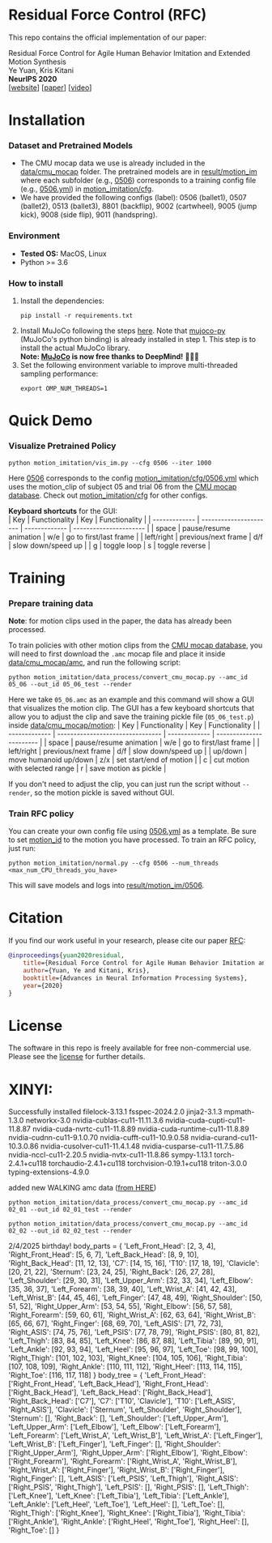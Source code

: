 # Residual Force Control (RFC)

This repo contains the official implementation of our paper:
  
Residual Force Control for Agile Human Behavior Imitation and Extended Motion Synthesis  
Ye Yuan, Kris Kitani  
**NeurIPS 2020**  
[[website](https://www.ye-yuan.com/rfc)] [[paper](https://arxiv.org/pdf/2006.07364.pdf)] [[video](https://youtu.be/XuzH1u78o1Y)]

# Installation 
### Dataset and Pretrained Models
* The CMU mocap data we use is already included in the [data/cmu_mocap](data/cmu_mocap) folder. The pretrained models are in [result/motion_im](result/motion_im) where each subfolder (e.g., [0506](result/motion_im/0506)) corresponds to a training config file (e.g., [0506.yml](motion_imitation/cfg/0506.yml)) in [motion_imitation/cfg](motion_imitation/cfg).
* We have provided the following configs (label): 
0506 (ballet1), 0507 (ballet2), 0513 (ballet3), 8801 (backflip), 9002 (cartwheel), 9005 (jump
kick), 9008 (side flip), 9011 (handspring).
### Environment
* **Tested OS:** MacOS, Linux
* Python >= 3.6
### How to install
1. Install the dependencies:
    ```
    pip install -r requirements.txt
    ```
2. Install MuJoCo following the steps [here](https://github.com/openai/mujoco-py#install-mujoco). Note that [mujoco-py](https://github.com/openai/mujoco-py) (MuJoCo's python binding) is already installed in step 1. This step is to install the actual MuJoCo library.  
   **Note: [MuJoCo](https://mujoco.org/) is now free thanks to DeepMind!** 🎉🎉🎉
3. Set the following environment variable to improve multi-threaded sampling performance:    
    ```
    export OMP_NUM_THREADS=1
    ```

# Quick Demo
### Visualize Pretrained Policy
```
python motion_imitation/vis_im.py --cfg 0506 --iter 1000
```
Here [0506](motion_imitation/cfg/0506.yml) corresponds to the config [motion_imitation/cfg/0506.yml](motion_imitation/cfg/0506.yml) which uses the motion_clip of subject 05 and trial 06 from the [CMU mocap database](http://mocap.cs.cmu.edu/). Check out [motion_imitation/cfg](motion_imitation/cfg) for other configs.

**Keyboard shortcuts** for the GUI:  
| Key           | Functionality          | Key           | Functionality          |
| ------------- | ---------------------- | ------------- | ---------------------- |
| space         | pause/resume animation | w/e           | go to first/last frame |
| left/right    | previous/next frame    | d/f           | slow down/speed up     |
| g             | toggle loop            | s             | toggle reverse         |

# Training
### Prepare training data
**Note**: for motion clips used in the paper, the data has already been processed.

To train policies with other motion clips from the [CMU mocap database](http://mocap.cs.cmu.edu/), you will need to first download the `.amc` mocap file and place it inside [data/cmu_mocap/amc](data/cmu_mocap/amc), and run the following script:
```
python motion_imitation/data_process/convert_cmu_mocap.py --amc_id 05_06 --out_id 05_06_test --render
```
Here we take `05_06.amc` as an example and this command will show a GUI that visualizes the motion clip. The GUI has a few keyboard shortcuts that allow you to adjust the clip and save the training pickle file (`05_06_test.p`) inside [data/cmu_mocap/motion](data/cmu_mocap/motion):
| Key           | Functionality                    | Key           | Functionality           |
| ------------- | -------------------------------- | ------------- | ----------------------- |
| space         | pause/resume animation           | w/e           | go to first/last frame  |
| left/right    | previous/next frame              | d/f           | slow down/speed up      |
| up/down       | move humanoid up/down            | z/x           | set start/end of motion |
| c             | cut motion with selected range   | r             | save motion as pickle   |

If you don't need to adjust the clip, you can just run the script without `--render`, so the motion pickle is saved without GUI.


### Train RFC policy
You can create your own config file using [0506.yml](motion_imitation/cfg/0506.yml) as a template. Be sure to set [motion_id](motion_imitation/cfg/0506.yml#L2) to the motion you have processed. To train an RFC policy, just run:
```
python motion_imitation/normal.py --cfg 0506 --num_threads <max_num_CPU_threads_you_have>
```
This will save models and logs into [result/motion_im/0506](result/motion_im/0506).

# Citation
If you find our work useful in your research, please cite our paper [RFC](https://www.ye-yuan.com/rfc):
```bibtex
@inproceedings{yuan2020residual,
    title={Residual Force Control for Agile Human Behavior Imitation and Extended Motion Synthesis},
    author={Yuan, Ye and Kitani, Kris},
    booktitle={Advances in Neural Information Processing Systems},
    year={2020}
}
```

# License
The software in this repo is freely available for free non-commercial use. Please see the [license](LICENSE) for further details.

# XINYI:

Successfully installed filelock-3.13.1 fsspec-2024.2.0 jinja2-3.1.3 mpmath-1.3.0 networkx-3.0 nvidia-cublas-cu11-11.11.3.6 nvidia-cuda-cupti-cu11-11.8.87 nvidia-cuda-nvrtc-cu11-11.8.89 nvidia-cuda-runtime-cu11-11.8.89 nvidia-cudnn-cu11-9.1.0.70 nvidia-cufft-cu11-10.9.0.58 nvidia-curand-cu11-10.3.0.86 nvidia-cusolver-cu11-11.4.1.48 nvidia-cusparse-cu11-11.7.5.86 nvidia-nccl-cu11-2.20.5 nvidia-nvtx-cu11-11.8.86 sympy-1.13.1 torch-2.4.1+cu118 torchaudio-2.4.1+cu118 torchvision-0.19.1+cu118 triton-3.0.0 typing-extensions-4.9.0


added new WALKING amc data ([from HERE](http://mocap.cs.cmu.edu/search.php))
``` 
python motion_imitation/data_process/convert_cmu_mocap.py --amc_id 02_01 --out_id 02_01_test --render
```

```
python motion_imitation/data_process/convert_cmu_mocap.py --amc_id 02_02 --out_id 02_02_test --render
```

2/4/2025 birthday!
    body_parts = {
        'Left_Front_Head': [2, 3, 4], 'Right_Front_Head': [5, 6, 7], 'Left_Back_Head': [8, 9, 10], 'Right_Back_Head': [11, 12, 13],
        'C7': [14, 15, 16], 'T10': [17, 18, 19], 'Clavicle': [20, 21, 22], 'Sternum': [23, 24, 25],
        'Right_Back': [26, 27, 28], 'Left_Shoulder': [29, 30, 31], 'Left_Upper_Arm': [32, 33, 34], 'Left_Elbow': [35, 36, 37],
        'Left_Forearm': [38, 39, 40], 'Left_Wrist_A': [41, 42, 43], 'Left_Wrist_B': [44, 45, 46], 'Left_Finger': [47, 48, 49],
        'Right_Shoulder': [50, 51, 52], 'Right_Upper_Arm': [53, 54, 55], 'Right_Elbow': [56, 57, 58], 'Right_Forearm': [59, 60, 61],
        'Right_Wrist_A': [62, 63, 64], 'Right_Wrist_B': [65, 66, 67], 'Right_Finger': [68, 69, 70], 'Left_ASIS': [71, 72, 73],
        'Right_ASIS': [74, 75, 76], 'Left_PSIS': [77, 78, 79], 'Right_PSIS': [80, 81, 82], 'Left_Thigh': [83, 84, 85],
        'Left_Knee': [86, 87, 88], 'Left_Tibia': [89, 90, 91], 'Left_Ankle': [92, 93, 94], 'Left_Heel': [95, 96, 97],
        'Left_Toe': [98, 99, 100], 'Right_Thigh': [101, 102, 103], 'Right_Knee': [104, 105, 106], 'Right_Tibia': [107, 108, 109],
        'Right_Ankle': [110, 111, 112], 'Right_Heel': [113, 114, 115], 'Right_Toe': [116, 117, 118]
    }
    body_tree = {
        'Left_Front_Head': ['Right_Front_Head', 'Left_Back_Head'],
        'Right_Front_Head': ['Right_Back_Head'],
        'Left_Back_Head': ['Right_Back_Head'],
        'Right_Back_Head': ['C7'],
        'C7': ['T10', 'Clavicle'],
        'T10': ['Left_ASIS', 'Right_ASIS'],
        'Clavicle': ['Sternum', 'Left_Shoulder', 'Right_Shoulder'],
        'Sternum': [],
        'Right_Back': [],
        'Left_Shoulder': ['Left_Upper_Arm'],
        'Left_Upper_Arm': ['Left_Elbow'],
        'Left_Elbow': ['Left_Forearm'],
        'Left_Forearm': ['Left_Wrist_A', 'Left_Wrist_B'],
        'Left_Wrist_A': ['Left_Finger'],
        'Left_Wrist_B': ['Left_Finger'],
        'Left_Finger': [],
        'Right_Shoulder': ['Right_Upper_Arm'],
        'Right_Upper_Arm': ['Right_Elbow'],
        'Right_Elbow': ['Right_Forearm'],
        'Right_Forearm': ['Right_Wrist_A', 'Right_Wrist_B'],
        'Right_Wrist_A': ['Right_Finger'],
        'Right_Wrist_B': ['Right_Finger'],
        'Right_Finger': [],
        'Left_ASIS': ['Left_PSIS', 'Left_Thigh'],
        'Right_ASIS': ['Right_PSIS', 'Right_Thigh'],
        'Left_PSIS': [],
        'Right_PSIS': [],
        'Left_Thigh': ['Left_Knee'],
        'Left_Knee': ['Left_Tibia'],
        'Left_Tibia': ['Left_Ankle'],
        'Left_Ankle': ['Left_Heel', 'Left_Toe'],
        'Left_Heel': [],
        'Left_Toe': [],
        'Right_Thigh': ['Right_Knee'],
        'Right_Knee': ['Right_Tibia'],
        'Right_Tibia': ['Right_Ankle'],
        'Right_Ankle': ['Right_Heel', 'Right_Toe'],
        'Right_Heel': [],
        'Right_Toe': []
    }